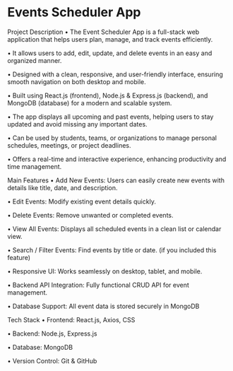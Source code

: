 # Events Scheduler App

Project Description • The Event Scheduler App is a full-stack web application that helps users plan, manage, and track events efficiently.

• It allows users to add, edit, update, and delete events in an easy and organized manner.

• Designed with a clean, responsive, and user-friendly interface, ensuring smooth navigation on both desktop and mobile.

• Built using React.js (frontend), Node.js & Express.js (backend), and MongoDB (database) for a modern and scalable system.

• The app displays all upcoming and past events, helping users to stay updated and avoid missing any important dates.

• Can be used by students, teams, or organizations to manage personal schedules, meetings, or project deadlines.

• Offers a real-time and interactive experience, enhancing productivity and time management.

Main Features • Add New Events: Users can easily create new events with details like title, date, and description.

• Edit Events: Modify existing event details quickly.

• Delete Events: Remove unwanted or completed events.

• View All Events: Displays all scheduled events in a clean list or calendar view.

• Search / Filter Events: Find events by title or date. (if you included this feature)

• Responsive UI: Works seamlessly on desktop, tablet, and mobile.

• Backend API Integration: Fully functional CRUD API for event management.

• Database Support: All event data is stored securely in MongoDB

Tech Stack • Frontend: React.js, Axios, CSS

• Backend: Node.js, Express.js

• Database: MongoDB

• Version Control: Git & GitHub





